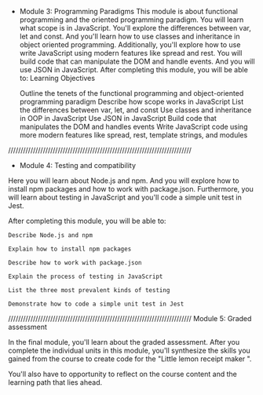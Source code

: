 - Module 3: Programming Paradigms 
This module is about functional programming and the oriented programming paradigm. You will learn what scope is in JavaScript. You'll explore the differences between var, let and const. And you'll learn how to use classes and inheritance in object oriented programming. Additionally, you'll explore how to use write JavaScript using modern features like spread and rest. You will build code that can manipulate the DOM and handle events. And you will use JSON in JavaScript. After completing this module, you will be able to:
Learning Objectives

    Outline the tenets of the functional programming and object-oriented programming paradigm
    Describe how scope works in JavaScript
    List the differences between var, let, and const
    Use classes and inheritance in OOP in JavaScript
    Use JSON in JavaScript
    Build code that manipulates the DOM and handles events
    Write JavaScript code using more modern features like spread, rest, template strings, and modules

//////////////////////////////////////////////////////////////////////////
- Module 4: Testing and compatibility

Here you will learn about Node.js and npm. And you will explore how to install npm packages and how to work with package.json. Furthermore, you will learn about testing in JavaScript and you'll code a simple unit test in Jest.

After completing this module, you will be able to:

    Describe Node.js and npm

    Explain how to install npm packages

    Describe how to work with package.json

    Explain the process of testing in JavaScript

    List the three most prevalent kinds of testing

    Demonstrate how to code a simple unit test in Jest

//////////////////////////////////////////////////////////////////////////
Module 5: Graded assessment

In the final module, you'll learn about the graded assessment. After you complete the individual units in this module, you'll synthesize the skills you gained from the course to create code for the "Little lemon receipt maker ". 

You'll also have to opportunity to reflect on the course content and the learning path that lies ahead.    